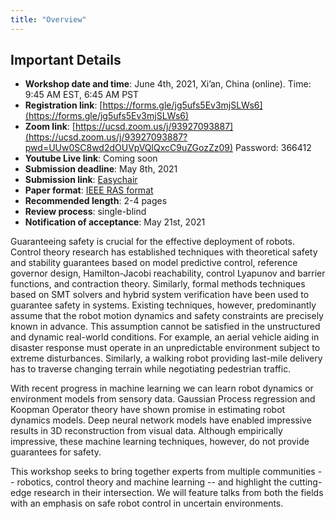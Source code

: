 ```yaml
---
title: "Overview"
---
```


## Important Details

* **Workshop date and time**: June 4th, 2021, Xi’an, China (online). Time: 9:45 AM EST, 6:45 AM PST
* **Registration link**: [https://forms.gle/jg5ufs5Ev3mjSLWs6](https://forms.gle/jg5ufs5Ev3mjSLWs6)
* **Zoom link**: [https://ucsd.zoom.us/j/93927093887](https://ucsd.zoom.us/j/93927093887?pwd=UUw0SC8wd2dOUVpVQlQxcC9uZGozZz09) Password: 366412
* **Youtube Live link**: Coming soon
* **Submission deadline**: May 8th, 2021
* **Submission link**: [Easychair](https://easychair.org/conferences/?conf=sclicra2021)
* **Paper format**: [IEEE RAS format](http://ras.papercept.net/conferences/support/support.php)
* **Recommended length**: 2-4 pages
* **Review process**: single-blind
* **Notification of acceptance**: May 21st, 2021

Guaranteeing safety is crucial for the effective deployment of robots. Control theory research has established techniques with theoretical safety and stability guarantees based on model predictive control, reference governor design, Hamilton-Jacobi reachability, control Lyapunov and barrier functions, and contraction theory. Similarly, formal methods techniques based on SMT solvers and hybrid system verification have been used to guarantee safety in systems. Existing techniques, however, predominantly assume that the robot motion dynamics and safety constraints are precisely known in advance. This assumption cannot be satisfied in the unstructured and dynamic real-world conditions. For example, an aerial vehicle aiding in disaster response must operate in an unpredictable environment subject to extreme disturbances. Similarly, a walking robot providing last-mile delivery has to traverse changing terrain while negotiating pedestrian traffic.

With recent progress in machine learning we can learn robot dynamics or environment models from sensory data. Gaussian Process regression and Koopman Operator theory have shown promise in estimating robot dynamics models. Deep neural network models have enabled impressive results in 3D reconstruction from visual data. Although empirically impressive, these machine learning techniques, however, do not provide guarantees for safety.

This workshop seeks to bring together experts from multiple communities -- robotics, control theory and machine learning -- and highlight the cutting-edge research in their intersection. We will feature talks from both the fields with an emphasis on safe robot control in uncertain environments.
